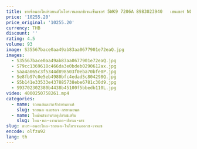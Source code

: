 ```yaml
---
title: ขายร้อนอะไหล่รถยนต์ไนโตรเจนออกซิเจนเซ็นเซอร์ 5WK9 7206A 8983023940   เซนเซอร์ NOX 5WK97206A สําหรับ ISUZU 4HK1 6HK1 4JJ1 6WG1
price: '10255.20'
price_original: '10255.20'
currency: THB
discount: ''
rating: 4.5
volume: 93
image: S35567bace0aa49ab83aa0677901e72eaQ.jpg
images:
  - S35567bace0aa49ab83aa0677901e72eaQ.jpg
  - S79cc1369618c466da3e0bdeb0290612ax.jpg
  - Saa4a065c3f5344d898503f0eba70bfe0P.jpg
  - Se8fb97c0e5eb4980bfc4edad5c804298Q.jpg
  - S5b141e33533e437885738ebe6781c30d9.jpg
  - S93702302380b4438b45100f5bbedb110L.jpg
video: 4000250758261.mp4
categories:
  - name: รถยนต์และรถจักรยานยนต์
    slug: รถยนต-และรถจ-กรยานยนต
  - name: ใหม่พลังงานรถอุปกรณ์เสริม
    slug: ใหม-พล-งงานรถอ-ปกรณ-เสร
slug: ขายร-อนอะไหล-รถยนต-ไนโตรเจนออกซ-เจนเซ
encode: olfzu92
lang: th
---
```

  